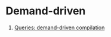 # Demand-driven

1. [Queries: demand-driven compilation](https://github.com/rust-lang/rustc-guide/blob/master/src/query.md)

